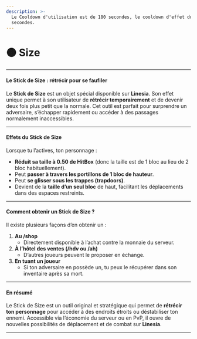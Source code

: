 ```yaml
---
description: >-
  Le Cooldown d'utilisation est de 180 secondes, le cooldown d'effet dure 45
  secondes.
---
```


# 🟠 Size

***

#### Le Stick de Size : rétrécir pour se faufiler

Le **Stick de Size** est un objet spécial disponible sur **Linesia**. Son effet unique permet à son utilisateur de **rétrécir temporairement** et de devenir deux fois plus petit que la normale. Cet outil est parfait pour surprendre un adversaire, s’échapper rapidement ou accéder à des passages normalement inaccessibles.

***

#### Effets du Stick de Size

Lorsque tu l’actives, ton personnage :

* **Réduit sa taille à 0.50 de HitBox** (donc la taille est de 1 bloc au lieu de 2 bloc habituellement).
* Peut **passer à travers les portillons de 1 bloc de hauteur**.
* Peut **se glisser sous les trappes (trapdoors)**.
* Devient de la **taille d’un seul bloc** de haut, facilitant les déplacements dans des espaces restreints.

***

#### Comment obtenir un Stick de Size ?

Il existe plusieurs façons d’en obtenir un :

1. **Au /shop**
   * Directement disponible à l’achat contre la monnaie du serveur.
2. **À l’hôtel des ventes (/hdv ou /ah)**
   * D’autres joueurs peuvent le proposer en échange.
3. **En tuant un joueur**
   * Si ton adversaire en possède un, tu peux le récupérer dans son inventaire après sa mort.

***

#### En résumé

Le Stick de Size est un outil original et stratégique qui permet de **rétrécir ton personnage** pour accéder à des endroits étroits ou déstabiliser ton ennemi. Accessible via l’économie du serveur ou en PvP, il ouvre de nouvelles possibilités de déplacement et de combat sur **Linesia**.

***
